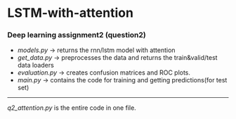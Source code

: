 # LSTM-with-attention
### Deep learning assignment2 (question2)


- <i>models.py</i> -> returns the rnn/lstm model with attention
- <i>get_data.py</i> -> preprocesses the data and returns the train&valid/test data loaders
- <i>evaluation.py</i> -> creates confusion matrices and ROC plots.
- <i>main.py</i> -> contains the code for training and getting predictions(for test set) 

---

<i>q2_attention.py</i> is the entire code in one file.
